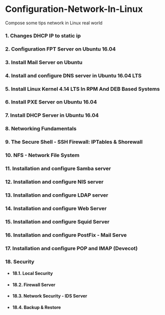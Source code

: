 # Configuration-Network-In-Linux
Compose some tips network in Linux real world

### 1. Changes DHCP IP to static ip
### 2. Configuration FPT Server on Ubuntu 16.04
### 3. Install Mail Server on Ubuntu 
### 4. Install and configure DNS server in Ubuntu 16.04 LTS
### 5. Install Linux Kernel 4.14 LTS In RPM And DEB Based Systems
### 6. Install PXE Server on Ubuntu 16.04
### 7. Install DHCP Server in Ubuntu 16.04
### 8. Networking Fundamentals
### 9. The Secure Shell - SSH Firewall: IPTables & Shorewall
### 10. NFS - Network File System
### 11. Installation and configure Samba server
### 12. Installation and configure NIS server
### 13. Installation and configure LDAP server
### 14. Installation and configure Web Server
### 15. Installation and configure Squid Server
### 16. Installation and configure PostFix - Mail Serve
### 17. Installation and configure POP and IMAP (Devecot)
### 18. Security 
+ #### 18.1. Local Security
+ #### 18.2. Firewall Server
+ #### 18.3. Network Security - IDS Server
+ #### 18.4. Backup & Restore

